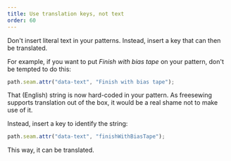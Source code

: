 ```yaml
---
title: Use translation keys, not text
order: 60
---
```


Don't insert literal text in your patterns. Instead, insert a key that can then be translated.

For example, if you want to put *Finish with bias tape* on your pattern, don't be 
tempted to do this:

```js
path.seam.attr("data-text", "Finish with bias tape");
```

That (English) string is now hard-coded in your pattern. As freesewing supports 
translation out of the box, it would be a real shame not to make use of it.

Instead, insert a key to identify the string:

```js
path.seam.attr("data-text", "finishWithBiasTape");
```

This way, it can be translated.

